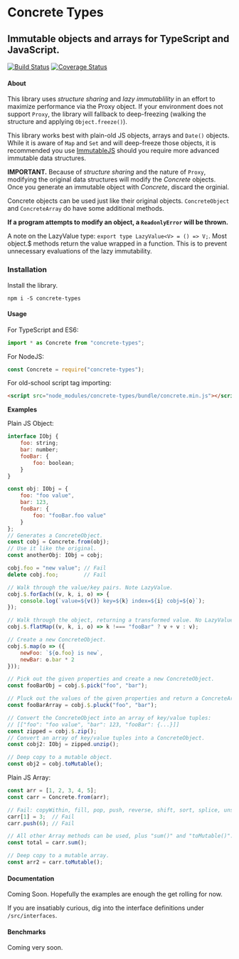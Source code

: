 
# Concrete Types
## Immutable objects and arrays for TypeScript and JavaScript.

[![Build Status](https://travis-ci.org/patrimart/concrete-types.svg?branch=master)](https://travis-ci.org/patrimart/concrete-types)
[![Coverage Status](https://coveralls.io/repos/github/patrimart/concrete-types/badge.svg?branch=master)](https://coveralls.io/github/patrimart/concrete-types?branch=master)


#### About

This library uses *structure sharing* and *lazy immutablility* in an effort to maximize performance
via the Proxy object. If your environment does not support `Proxy`, the library will fallback to deep-freezing
(walking the structure and applying `Object.freeze()`).

This library works best with plain-old JS objects, arrays and `Date()` objects. While it is aware of `Map` and `Set`
and will deep-freeze those objects, it is recommended you use [ImmutableJS](https://facebook.github.io/immutable-js/)
should you require more advanced immutable data structures.

**IMPORTANT.** Because of *structure sharing* and the nature of `Proxy`, modifying the original data structures will
modify the *Concrete* objects. Once you generate an immutable object with *Concrete*, discard the orginial.

Concrete objects can be used just like their original objects. `ConcreteObject` and `ConcreteArray` do have some additional
methods.

**If a program attempts to modify an object, a `ReadonlyError` will be thrown.**

A note on the LazyValue<V> type: `export type LazyValue<V> = () => V;`. Most object.$ methods return the value wrapped
in a function. This is to prevent unnecessary evaluations of the lazy immutability.


### Installation

Install the library.

```
npm i -S concrete-types
```


#### Usage

For TypeScript and ES6:
```js
import * as Concrete from "concrete-types";
```

For NodeJS:
```js
const Concrete = require("concrete-types");
```

For old-school script tag importing:
```html
<script src="node_modules/concrete-types/bundle/concrete.min.js"></script>
```

**Examples**

Plain JS Object:
```js
interface IObj {
    foo: string;
    bar: number;
    fooBar: {
        foo: boolean;
    }
}

const obj: IObj = {
    foo: "foo value",
    bar: 123,
    fooBar: {
        foo: "fooBar.foo value"
    }
};
// Generates a ConcreteObject.
const cobj = Concrete.from(obj);
// Use it like the original.
const anotherObj: IObj = cobj;

cobj.foo = "new value"; // Fail
delete cobj.foo;        // Fail

// Walk through the value/key pairs. Note LazyValue.
cobj.$.forEach((v, k, i, o) => {
    console.log(`value=${v()} key=${k} index=${i} cobj=${o}`);
});

// Walk through the object, returning a transformed value. No LazyValue.
cobj.$.flatMap((v, k, i, o) => k !=== "fooBar" ? v + v : v);

// Create a new ConcreteObject.
cobj.$.map(o => ({
    newFoo: `${o.foo} is new`,
    newBar: o.bar * 2
}));

// Pick out the given properties and create a new ConcreteObject.
const fooBarObj = cobj.$.pick("foo", "bar");

// Pluck out the values of the given properties and return a ConcreteArray.
const fooBarArray = cobj.$.pluck("foo", "bar");

// Convert the ConcreteObject into an array of key/value tuples:
// [["foo": "foo value", "bar": 123, "fooBar": {...}]]
const zipped = cobj.$.zip();
// Convert an array of key/value tuples into a ConcreteObject.
const cobj2: IObj = zipped.unzip();

// Deep copy to a mutable object.
const obj2 = cobj.toMutable();

```

Plain JS Array:
```js
const arr = [1, 2, 3, 4, 5];
const carr = Concrete.from(arr);

// Fail: copyWithin, fill, pop, push, reverse, shift, sort, splice, unshift
carr[1] = 3;  // Fail
carr.push(6); // Fail

// All other Array methods can be used, plus "sum()" and "toMutable()".
const total = carr.sum();

// Deep copy to a mutable array.
const arr2 = carr.toMutable();

```


#### Documentation

Coming Soon. Hopefully the examples are enough the get rolling for now.

If you are insatiably curious, dig into the interface definitions under `/src/interfaces`.


#### Benchmarks

Coming very soon.
